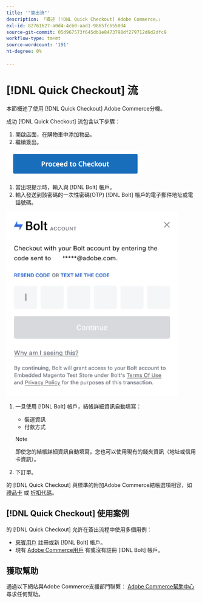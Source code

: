 ```yaml
---
title: '"簽出流"'
description: 「概述 [!DNL Quick Checkout] Adobe Commerce。」
exl-id: 82761627-a0d4-4cb0-aad1-9865fcb550d4
source-git-commit: 05d967573f645db1e8473798df279712d6d2dfc9
workflow-type: tm+mt
source-wordcount: '191'
ht-degree: 0%

---
```


# [!DNL Quick Checkout] 流

本節概述了使用 [!DNL Quick Checkout] Adobe Commerce分機。

成功 [!DNL Quick Checkout] 流包含以下步驟：

1. 開啟店面，在購物車中添加物品。
1. 繼續簽出。

![簽出](assets/proceed-checkout.png)

1. 當出現提示時，輸入與 [!DNL Bolt] 帳戶。
1. 輸入發送到該密碼的一次性密碼(OTP) [!DNL Bolt] 帳戶的電子郵件地址或電話號碼。

![OTP彈出窗口](assets/pop-up.png)

1. 一旦使用 [!DNL Bolt] 帳戶，結帳詳細資訊自動填寫：

   - 裝運資訊
   - 付款方式

   >[!NOTE]
   >
   > 即使您的結帳詳細資訊自動填寫，您也可以使用現有的錢夾資訊（地址或信用卡資訊）。

1. 下訂單。

的 [!DNL Quick Checkout] 與標準的附加Adobe Commerce結帳選項相容，如 [禮品卡](https://docs.magento.com/user-guide/catalog/product-gift-card.html) 或 [折扣代碼](https://docs.magento.com/user-guide/marketing/price-rules-cart-coupon.html)。

## [!DNL Quick Checkout] 使用案例

的 [!DNL Quick Checkout] 允許在簽出流程中使用多個用例：

- [來賓用戶](../quick-checkout/checkout-bolt.md) 註冊或新 [!DNL Bolt] 帳戶。
- 現有 [Adobe Commerce用戶](../quick-checkout/checkout-adobe-commerce.md) 有或沒有註冊 [!DNL Bolt] 帳戶。

## 獲取幫助

通過以下網站與Adobe Commerce支援部門聯繫： [Adobe Commerce幫助中心](https://support.magento.com/hc/en-us/articles/360000913794-Adobe-Commerce-Help-Center-User-Guide) 尋求任何幫助。
